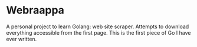 # Webraappa
A personal project to learn Golang: web site scraper. Attempts to download everything accessible from the first page.
This is the first piece of Go I have ever written. 
